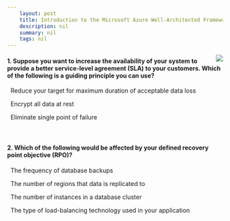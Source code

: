 ```yaml
---
    layout: post
    title: Introduction to the Microsoft Azure Well-Architected Framework - Reliability
    description: nil
    summary: nil
    tags: nil
---
```



 <a target="_blank" href="https://docs.microsoft.com/en-us/learn/modules/azure-well-architected-introduction/6-reliability/"><i class="fas fa-external-link-alt"></i> </a>
 <img align="right" src="https://docs.microsoft.com/en-us/learn/achievements/azure-well-architected-introduction.svg">
####  1. Suppose you want to increase the availability of your system to provide a better service-level agreement (SLA) to your customers. Which of the following is a guiding principle you can use?


<i class='far fa-square'></i> &nbsp;&nbsp;Reduce your target for maximum duration of acceptable data loss

<i class='far fa-square'></i> &nbsp;&nbsp;Encrypt all data at rest

<i class='fas fa-check-square' style='color: Dodgerblue;'></i> &nbsp;&nbsp;Eliminate single point of failure
<br />
<br />
<br />

####  2. Which of the following would be affected by your defined recovery point objective (RPO)?


<i class='fas fa-check-square' style='color: Dodgerblue;'></i> &nbsp;&nbsp;The frequency of database backups

<i class='far fa-square'></i> &nbsp;&nbsp;The number of regions that data is replicated to

<i class='far fa-square'></i> &nbsp;&nbsp;The number of instances in a database cluster

<i class='far fa-square'></i> &nbsp;&nbsp;The type of load-balancing technology used in your application
<br />
<br />
<br />
